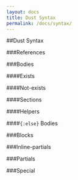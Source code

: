 ```yaml
---
layout: docs
title: Dust Syntax
permalink: /docs/syntax/
---
```


##Dust Syntax

###References

###Bodies

####Exists

####Not-exists

####Sections

####Helpers

####`{:else}` Bodies

###Blocks

###Inline-partials

###Partials

###Special
